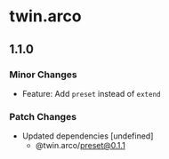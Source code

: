 # twin.arco

## 1.1.0
### Minor Changes

- Feature: Add `preset` instead of `extend`

### Patch Changes

- Updated dependencies [undefined]
  - @twin.arco/preset@0.1.1
